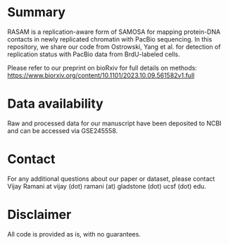 # Summary
RASAM is a replication-aware form of SAMOSA for mapping protein-DNA contacts in newly replicated chromatin with PacBio sequencing. In this repository, we share our code from Ostrowski, Yang et al. for detection of replication status with PacBio data from BrdU-labeled cells.

Please refer to our preprint on bioRxiv for full details on methods: https://www.biorxiv.org/content/10.1101/2023.10.09.561582v1.full

# Data availability
Raw and processed data for our manuscript have been deposited to NCBI and can be accessed via GSE245558.

# Contact
For any additional questions about our paper or dataset, please contact Vijay Ramani at vijay (dot) ramani (at) gladstone (dot) ucsf (dot) edu.

# Disclaimer
All code is provided as is, with no guarantees.
